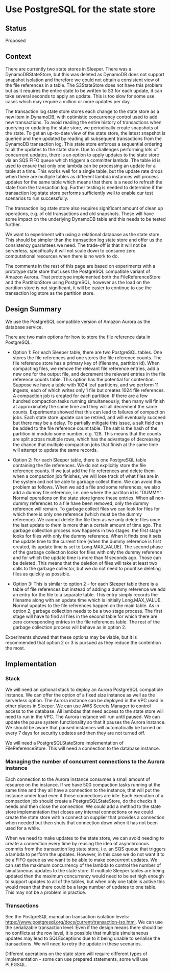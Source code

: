 # Use PostgreSQL for the state store

## Status

Proposed

## Context

There are currently two state stores in Sleeper. There was a DynamoDBStateStore, but this was deleted as DynamoDB does 
not support snapshot isolation and therefore we could not obtain a consistent view of the file references in a
table. The S3StateStore does not have this problem but as it requires the entire state to be written to S3 for each
update, it can take several seconds to apply an update. This is too slow for some use cases which may require
a million or more updates per day.

The transaction log state store stores each change to the state store as a new
item in DynamoDB, with optimistic concurrency control used to add new transactions. To avoid reading the entire
history of transactions when querying or updating the state store, we periodically create snapshots of the state.
To get an up-to-date view of the state store, the latest snapshot is queried and then updated by reading all subsequent
transactions from the DynamoDB transaction log. This state store enforces a sequential ordering to all the updates to
the state store. Due to challenges performing lots of concurrent updates, there is an option to apply updates to the
state store via an SQS FIFO queue which triggers a committer lambda. The table id is used to ensure that only one
lambda can be processing an update for a table at a time. This works well for a single table, but the update rate
drops when there are multiple tables as different lambda instances will process updates for the same table which
means that there is a need to refresh the state from the transaction log. Further testing is needed to determine
if the transaction log state store performs sufficiently well to enable our test scenarios to run successfully.

The transaction log state store also requires significant amount of clean up operations, e.g. of old transactions
and old snapshots. These will have some impact on the underlying DynamoDB table and this needs to be tested further.

We want to experiment with using a relational database as the state store. This should be simpler than the transaction
log state store and offer us the consistency guarantees we need. The trade-off is that it will not be serverless,
specifically it will not scale down to consume zero computational resources when there is no work to do.

The comments in the rest of this page are based on experiments with a prototype state store that uses the PostgreSQL
compatible variant of Amazon Aurora. That prototype implemented both the FileReferenceStore and the PartitionStore
using PostgreSQL, however as the load on the partition store is not significant, it will be easier to continue to
use the transaction log store as the partition store.

## Design Summary

We use the PostgreSQL compatible version of Amazon Aurora as the database service.

There are two main options for how to store the file reference data in PostgreSQL.

- Option 1: For each Sleeper table, there are two PostgreSQL tables. One stores the file references and one stores the
file reference counts. The file reference store has a primary key of (filename, partition id). When compacting files,
we remove the relevant file reference entries, add a new one for the output file, and decrement the relevant entries in
the file reference counts table. This option has the potential for contention. Suppose we have a table with 1024
leaf partitions, and we perform 11 ingests, each of which writes only 1 file but creates 1024 file references. A
compaction job is created for each partition. If there are a few hundred compaction tasks running simultaneously, then
many will finish at approximately the same time and they will all decrement the same counts. Experiments showed that
this can lead to failures of compaction jobs. Each state store update can be retried, and will eventually succeed but
there may be a delay. To partially mitigate this issue, a salt field can be added to the file reference count table.
The salt is the hash of the partition id modulo some number, e.g. 128. This means that the counts are split across
multiple rows, which has the advantage of decreasing the chance that multiple compaction jobs that finish at the same
time will attempt to update the same records.

- Option 2: For each Sleeper table, there is one PostgreSQL table containing the file references. We do not explicitly
store the file reference counts. If we just add the
file references and delete them when a compaction job finishes, we will lose track of what files are in the system
and not be able to garbage collect them. We can avoid this problem as follows. When we add a file and some references,
we also add a dummy file reference, i.e. one where the partiton id is "DUMMY". Normal operations on the state store
ignore these entries. When all non-dummy references to a file have been removed, only the dummy reference will remain.
To garbage collect files we can look for files for which there is only one reference (which must be the dummy
reference). We cannot delete the file then as we only delete files once the last update to them is more than a certain
amount of time ago. The garbage collection process now happens in two stages: the first stage looks for files with
only the dummy reference. When it finds one it sets the update time to the current time (when the dummy reference is
first created, its update time is set to Long.MAX_VALUE). The second phase of the garbage collection looks for files
with only the dummy reference and for which the update time is more than N seconds ago. Those can be deleted. This means
that the deletion of files will take at least two calls to the garbage collector, but we do not need to prioritise
deleting files as quickly as possible.

- Option 3: This is similar to option 2 - for each Sleeper table there is a table of file references but instead of
adding a dummy reference we add an entry for the file to a separate table. This entry simply records the filename
along with an update time which is initially Long.MAX_VALUE. Normal updates to the file references happen on the
main table. As in option 2, garbage collection needs to be a two stage process. The first stage will have to find
all files in the second table for which there are zero corresponding entries in the file references table. The rest
of the garbage collection process will behave as in option 2.

Experiments showed that these options may be viable, but it is recommended that option 2 or 3 is pursued as
they reduce the contention the most.

## Implementation

### Stack

We will need an optional stack to deploy an Aurora PostgreSQL compatible instance. We can offer the option of a fixed
size instance as well as the serverless option. The Aurora instance can be deployed in the VPC used in other places in
Sleeper. We can use AWS Secrets Manager to control access to the database. All lambdas that need access to the state
store will need to run in the VPC. The Aurora instance will run until paused. We can update the pause system
functionality so that it pauses the Aurora instance. We should be aware that paused instances will automatically be
turned on every 7 days for security updates and then they are not turned off.

We will need a PostgreSQLStateStore implementation of FileReferenceStore. This will need a connection to the database
instance.

### Managing the number of concurrent connections to the Aurora instance

Each connection to the Aurora instance consumes a small amount of resource on the instance. If we have 500 compaction
tasks running at the same time and they all have a connection to the instance, that will put the instance under load
even if those connections are idle. Each execution of a compaction job should create a PostgreSQLStateStore, do the
checks it needs and then close the connection. We could add a method to the state store implementation that closes
any internal connections or we could create the state store with a connection supplier that provides a connection
when needed but then shuts that connection down when it has not been used for a while.

When we need to make updates to the state store, we can avoid needing to create a connection every time by reusing
the idea of asynchronous commits from the transaction log state store, i.e. an SQS queue that triggers a lambda to
perform the updates. However, in this case we do not want it to be a FIFO queue as we want to be able to make
concurrent updates. We can set the maximum concurrency of the lambda to control the number of simultaneous updates to
the state store. If multiple Sleeper tables are being updated then the maximum concurrency would need to be set high
enough to support updates to all of the tables, but when only one table is active this would mean that there could be
a large number of updates to one table. This may not be a problem in practice.

### Transactions

See the PostgreSQL manual on transaction isolation levels: https://www.postgresql.org/docs/current/transaction-iso.html.
We can use the serializable transaction level. Even if the design means there should be no conflicts at the row level,
it is possible that multiple simultaneous updates may lead to SQLExceptions due to it being unable to serialise the
transactions. We will need to retry the update in these scenarios.

Different operations on the state store will require different types of implementation - some can use prepared
statements, some will use PLPGSQL.
